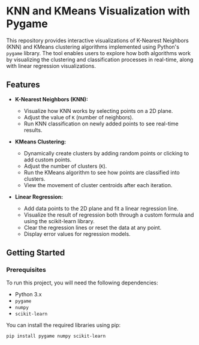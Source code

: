 # KNN and KMeans Visualization with Pygame

This repository provides interactive visualizations of K-Nearest Neighbors (KNN) and KMeans clustering algorithms implemented using Python's `pygame` library. The tool enables users to explore how both algorithms work by visualizing the clustering and classification processes in real-time, along with linear regression visualizations.

## Features

- **K-Nearest Neighbors (KNN):**
  - Visualize how KNN works by selecting points on a 2D plane.
  - Adjust the value of `K` (number of neighbors).
  - Run KNN classification on newly added points to see real-time results.
  
- **KMeans Clustering:**
  - Dynamically create clusters by adding random points or clicking to add custom points.
  - Adjust the number of clusters (`K`).
  - Run the KMeans algorithm to see how points are classified into clusters.
  - View the movement of cluster centroids after each iteration.

- **Linear Regression:**
  - Add data points to the 2D plane and fit a linear regression line.
  - Visualize the result of regression both through a custom formula and using the scikit-learn library.
  - Clear the regression lines or reset the data at any point.
  - Display error values for regression models.

## Getting Started

### Prerequisites

To run this project, you will need the following dependencies:

- Python 3.x
- `pygame`
- `numpy`
- `scikit-learn`

You can install the required libraries using pip:

```bash
pip install pygame numpy scikit-learn

